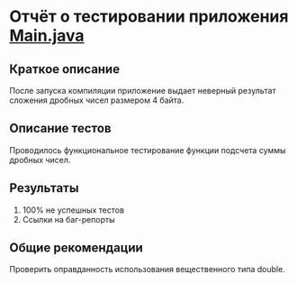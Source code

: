 # Отчёт о тестировании приложения [Main.java](https://github.com/Lexx-Psi/Lec1.2-HW1-Bonus/blob/8516ebd0954163eaaf6c72ac8fadb395d2f59b27/Main.java)

## Краткое описание
После запуска компиляции приложение выдает неверный результат сложения дробных чисел размером 4 байта. 

## Описание тестов
Проводилось функциональное тестирование функции подсчета суммы дробных чисел. 

## Результаты

1. 100% не успешных тестов
2. Ссылки на баг-репорты

## Общие рекомендации
Проверить оправданность использования вещественного типа double. 
